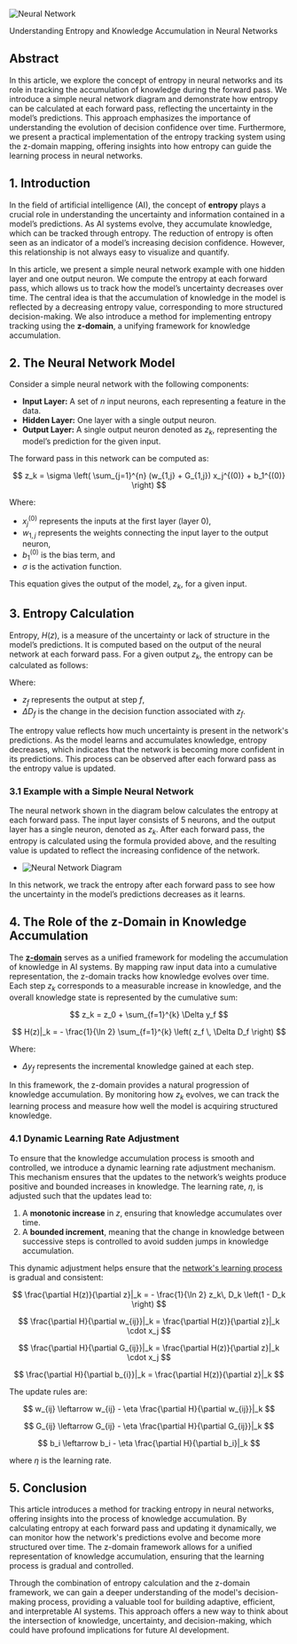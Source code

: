 ![Neural Network](./images/neural-network.png "enter image title here")

Understanding Entropy and Knowledge Accumulation in Neural Networks

## Abstract

In this article, we explore the concept of entropy in neural networks and its role in tracking the accumulation of knowledge during the forward pass. We introduce a simple neural network diagram and demonstrate how entropy can be calculated at each forward pass, reflecting the uncertainty in the model’s predictions. This approach emphasizes the importance of understanding the evolution of decision confidence over time. Furthermore, we present a practical implementation of the entropy tracking system using the z-domain mapping, offering insights into how entropy can guide the learning process in neural networks.



## 1. Introduction

In the field of artificial intelligence (AI), the concept of **entropy** plays a crucial role in understanding the uncertainty and information contained in a model’s predictions. As AI systems evolve, they accumulate knowledge, which can be tracked through entropy. The reduction of entropy is often seen as an indicator of a model’s increasing decision confidence. However, this relationship is not always easy to visualize and quantify.

In this article, we present a simple neural network example with one hidden layer and one output neuron. We compute the entropy at each forward pass, which allows us to track how the model’s uncertainty decreases over time. The central idea is that the accumulation of knowledge in the model is reflected by a decreasing entropy value, corresponding to more structured decision-making. We also introduce a method for implementing entropy tracking using the **z-domain**, a unifying framework for knowledge accumulation.



## 2. The Neural Network Model

Consider a simple neural network with the following components:

- **Input Layer:** A set of $n$ input neurons, each representing a feature in the data.
- **Hidden Layer:** One layer with a single output neuron.
- **Output Layer:** A single output neuron denoted as $z_k$, representing the model’s prediction for the given input.

The forward pass in this network can be computed as:

$$
z_k = \sigma \left( \sum_{j=1}^{n} (w_{1,j} + G_{1,j}) x_j^{(0)} + b_1^{(0)} \right)
$$

Where:

- $x_j^{(0)}$ represents the inputs at the first layer (layer 0),
- $w_{1,j}$ represents the weights connecting the input layer to the output neuron,
- $b_1^{(0)}$ is the bias term, and
- $\sigma$ is the activation function.

This equation gives the output of the model, $z_{k}$, for a given input.



## 3. Entropy Calculation

Entropy, $H(z)$, is a measure of the uncertainty or lack of structure in the model’s predictions. It is computed based on the output of the neural network at each forward pass. For a given output $z_k$, the entropy can be calculated as follows:



Where:

- $z_f$ represents the output at step $f$,
- $\Delta D_f$ is the change in the decision function associated with $z_f$.

The entropy value reflects how much uncertainty is present in the network's predictions. As the model learns and accumulates knowledge, entropy decreases, which indicates that the network is becoming more confident in its predictions. This process can be observed after each forward pass as the entropy value is updated.

### 3.1 Example with a Simple Neural Network

The neural network shown in the diagram below calculates the entropy at each forward pass. The input layer consists of 5 neurons, and the output layer has a single neuron, denoted as $z_k$. After each forward pass, the entropy is calculated using the formula provided above, and the resulting value is updated to reflect the increasing confidence of the network.

- ![Neural Network Diagram](https://blog.quantiota.ai/static/upload/one-neuron.png "enter image title here")

In this network, we track the entropy after each forward pass to see how the uncertainty in the model’s predictions decreases as it learns.



## 4. The Role of the z-Domain in Knowledge Accumulation

The **[z-domain](https://blog.quantiota.ai/page/32/mapping-functions-as-a-key-to-framework-validation-in-cumulative-knowledge-structuring/)** serves as a unified framework for modeling the accumulation of knowledge in AI systems. By mapping raw input data into a cumulative representation, the z-domain tracks how knowledge evolves over time. Each step $z_k$ corresponds to a measurable increase in knowledge, and the overall knowledge state is represented by the cumulative sum:

$$
z_k = z_0 + \sum_{f=1}^{k} \Delta y_f
$$

$$
H(z)|_k = - \frac{1}{\ln 2} \sum_{f=1}^{k} \left( z_f \, \Delta D_f \right)
$$

Where:

- $\Delta y_f$ represents the incremental knowledge gained at each step.

In this framework, the z-domain provides a natural progression of knowledge accumulation. By monitoring how $z_k$ evolves, we can track the learning process and measure how well the model is acquiring structured knowledge.

### 4.1 Dynamic Learning Rate Adjustment

To ensure that the knowledge accumulation process is smooth and controlled, we introduce a dynamic learning rate adjustment mechanism. This mechanism ensures that the updates to the network’s weights produce positive and bounded increases in knowledge. The learning rate, $\eta$, is adjusted such that the updates lead to:

1. A **monotonic increase** in $z$, ensuring that knowledge accumulates over time.
2. A **bounded increment**, meaning that the change in knowledge between successive steps is controlled to avoid sudden jumps in knowledge accumulation.

This dynamic adjustment helps ensure that the [network's learning process](https://blog.quantiota.ai/page/28/optimizing-a-model-using-entropy-a-novel-approach/) is gradual and consistent:


$$
 \frac{\partial H(z)}{\partial z}|_k = - \frac{1}{\ln 2}  z_k\, D_k \left(1 - D_k \right)
$$

$$
\frac{\partial H}{\partial w_{ij}}|_k = \frac{\partial H(z)}{\partial z}|_k \cdot x_j
$$

$$
\frac{\partial H}{\partial G_{ij}}|_k = \frac{\partial H(z)}{\partial z}|_k \cdot x_j
$$

$$
\frac{\partial H}{\partial b_{i}}|_k = \frac{\partial H(z)}{\partial z}|_k 
$$


The update rules are:

$$
w_{ij} \leftarrow w_{ij} - \eta \frac{\partial H}{\partial w_{ij}}|_k
$$

$$
G_{ij} \leftarrow G_{ij} - \eta \frac{\partial H}{\partial G_{ij}}|_k
$$

$$
b_i \leftarrow b_i - \eta \frac{\partial H}{\partial b_i}|_k
$$

where  $\eta$ is the learning rate.



## 5. Conclusion

This article introduces a method for tracking entropy in neural networks, offering insights into the process of knowledge accumulation. By calculating entropy at each forward pass and updating it dynamically, we can monitor how the network's predictions evolve and become more structured over time. The z-domain framework allows for a unified representation of knowledge accumulation, ensuring that the learning process is gradual and controlled.

Through the combination of entropy calculation and the z-domain framework, we can gain a deeper understanding of the model's decision-making process, providing a valuable tool for building adaptive, efficient, and interpretable AI systems. This approach offers a new way to think about the intersection of knowledge, uncertainty, and decision-making, which could have profound implications for future AI development.



